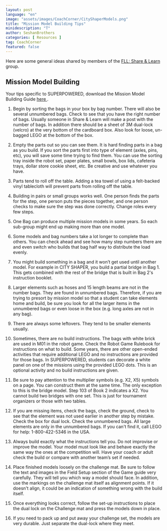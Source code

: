 ```yaml
---
layout: post
language: "en"
image: "assets/images/CoachCorner/CityShaperModels.png"
title: "Mission Model Building Tips"
minidescription: "T"
author: SeshanBrothers
categories: [ Resources ]
tag: CoachCorner
featured: false
---
```


 Here are some general ideas shared by members of the <a href="https://www.facebook.com/groups/FLLShareandLearn/">FLL: Share & Learn </a> group.

## Mission Model Building

Your tips specific to SUPERPOWERED, download the Mission Model Building Guide <a href="https://flltutorials.com/en/Worksheets.html">here </a>.

1) Begin by sorting the bags in your box by bag number. There will also be several unnumbered bags. Check to see that you have the right number of bags. Usually someone in Share & Learn will make a post with the number of bags. In addition there should be a sheet of 3M dual-lock (velcro) at the very bottom of the cardboard box. Also look for loose, un-bagged LEGO at the bottom of the box.

2) Empty the parts out so you can see them. It is hard finding parts in a bag as you build. If you sort the parts first into type of element (axles, pins, etc), you will save some time trying to find them. You can use the sorting tray inside the robot set, paper plates, small bowls, box lids, cafeteria trays, dollar store cookie sheet, etc.  Be creative and use whatever you have.

3) Parts tend to roll off the table. Adding a tea towel of using a felt-backed vinyl tablecloth will prevent parts from rolling off the table.

4) Building in pairs or small groups works well. One person finds the parts for the step, one person puts the pieces together, and one person checks to make sure the step was done correctly. Change roles every few steps.

5) One Bag can produce multiple mission models in some years. So each sub-group might end up making more than one model.

6) Some models and bag numbers take a lot longer to complete than others. You can check ahead and see how many step numbers there are and even switch who builds that bag half way to distribute the load evenly.

7) You might build something in a bag and it won’t get used until another model. For example in CITY SHAPER, you build a partial bridge in Bag 1. This gets combined with the rest of the bridge that is built in Bag 2's instruction booklet.

8) Larger elements such as hoses and 15 length beams are not in the number bags. They are found in unnumbered bags. Therefore, if you are trying to presort by mission model so that a student can take elements home and build, be sure you look for all the larger items in the unnumbered bags or even loose in the box (e.g. long axles are not in any bag).

9) There are always some leftovers. They tend to be smaller elements usually.

10) Sometimes, there are no build instructions. The bags with white brick are used in M01 in the robot game. Check the Robot Game Rulebook for instructions on what to build. Some years, there are other open-ended activities that require additional LEGO and no instructions are provided for those bags. In SUPERPOWERED, students can decorate a white panel on one of the missions using the provided LEGO dots. This is an optional activity and no build instructions are given.

11) Be sure to pay attention to the multiplier symbols (e.g. X2, X5) symbols on a page. You can construct them at the same time. The only exception to this is the bridge model. Step 103 of Book 2 indicates a X2. You cannot build two bridges with one set. This is just for tournament organizers or those with two tables.

12) If you are missing items, check the bags, check the ground, check to see that the element was not used earlier in another step by mistake. Check the box for dual lock. Check the unnumbered bags. All large elements are only in the unnumbered bags. If you can't find it, call LEGO for help: 1-800-422-5346 in the USA.

13) Always build exactly what the instructions tell you. Do not improvise or improve the model. Your model must look like and behave exactly the same way the ones at the competition will. Have your coach or adult check the build or compare with another team’s set if needed.

14) Place finished models loosely on the challenge mat. Be sure to follow the text and images in the Field Setup section of the Game guide very carefully. They will tell you which way a model should face. In addition, use the markings on the challenge mat itself as alignment points. If it doesn't align, it could be an indication of something wrong with the build itself.

15) Once everything looks correct, follow the set-up instructions to place the dual lock on the Challenge mat and press the models down in place.

16) If you need to pack up and put away your challenge set, the models are very durable. Just separate the dual-lock where they meet.
